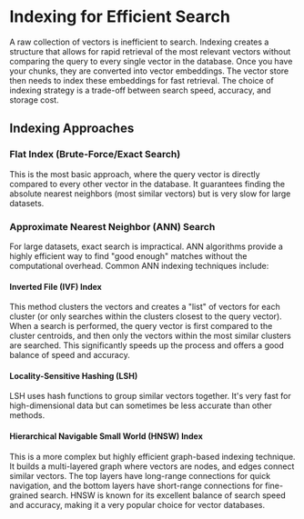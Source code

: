 # Indexing for Efficient Search

A raw collection of vectors is inefficient to search. Indexing creates a structure that allows for rapid retrieval of the most relevant vectors without comparing the query to every single vector in the database. Once you have your chunks, they are converted into vector embeddings. The vector store then needs to index these embeddings for fast retrieval. The choice of indexing strategy is a trade-off between search speed, accuracy, and storage cost.

## Indexing Approaches

### Flat Index (Brute-Force/Exact Search)
This is the most basic approach, where the query vector is directly compared to every other vector in the database. It guarantees finding the absolute nearest neighbors (most similar vectors) but is very slow for large datasets.

### Approximate Nearest Neighbor (ANN) Search
For large datasets, exact search is impractical. ANN algorithms provide a highly efficient way to find "good enough" matches without the computational overhead. Common ANN indexing techniques include:

#### Inverted File (IVF) Index
This method clusters the vectors and creates a "list" of vectors for each cluster (or only searches within the clusters closest to the query vector). When a search is performed, the query vector is first compared to the cluster centroids, and then only the vectors within the most similar clusters are searched. This significantly speeds up the process and offers a good balance of speed and accuracy.

#### Locality-Sensitive Hashing (LSH)
LSH uses hash functions to group similar vectors together. It's very fast for high-dimensional data but can sometimes be less accurate than other methods.

#### Hierarchical Navigable Small World (HNSW) Index
This is a more complex but highly efficient graph-based indexing technique. It builds a multi-layered graph where vectors are nodes, and edges connect similar vectors. The top layers have long-range connections for quick navigation, and the bottom layers have short-range connections for fine-grained search. HNSW is known for its excellent balance of search speed and accuracy, making it a very popular choice for vector databases.

